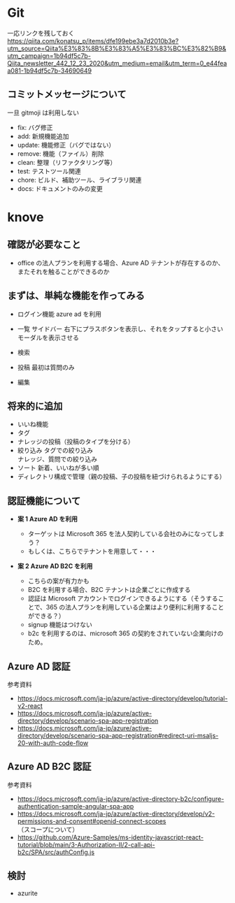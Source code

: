 # Git

一応リンクを残しておく<br>
https://qiita.com/konatsu_p/items/dfe199ebe3a7d2010b3e?utm_source=Qiita%E3%83%8B%E3%83%A5%E3%83%BC%E3%82%B9&utm_campaign=1b94df5c7b-Qiita_newsletter_442_12_23_2020&utm_medium=email&utm_term=0_e44feaa081-1b94df5c7b-34690649

## コミットメッセージについて

一旦 gitmoji は利用しない

- fix: バグ修正
- add: 新規機能追加
- update: 機能修正（バグではない）
- remove: 機能（ファイル）削除
- clean: 整理（リファクタリング等）
- test: テストツール関連
- chore: ビルド、補助ツール、ライブラリ関連
- docs: ドキュメントのみの変更

# knove

## 確認が必要なこと

- office の法人プランを利用する場合、Azure AD テナントが存在するのか、またそれを触ることができるのか

## まずは、単純な機能を作ってみる

- ログイン機能
  azure ad を利用
- 一覧
  サイドバー
  右下にプラスボタンを表示し、それをタップすると小さいモーダルを表示させる

- 検索
- 投稿
  最初は質問のみ
- 編集

## 将来的に追加

- いいね機能
- タグ
- ナレッジの投稿（投稿のタイプを分ける）
- 絞り込み
  タグでの絞り込み<br>
  ナレッジ、質問での絞り込み
- ソート
  新着、いいねが多い順
- ディレクトリ構成で管理（親の投稿、子の投稿を紐づけられるようにする）

## 認証機能について

- **案 1 Azure AD を利用** <br>

  - ターゲットは Microsoft 365 を法人契約している会社のみになってしまう？
  - もしくは、こちらでテナントを用意して・・・

- **案 2 Azure AD B2C を利用** <br>
  - こちらの案が有力かも
  - B2C を利用する場合、B2C テナントは企業ごとに作成する
  - 認証は Microsoft アカウントでログインできるようにする（そうすることで、365 の法人プランを利用している企業はより便利に利用することができる？）
  - signup 機能はつけない
  - b2c を利用するのは、microsoft 365 の契約をされていない企業向けのため。

## Azure AD 認証

参考資料

- https://docs.microsoft.com/ja-jp/azure/active-directory/develop/tutorial-v2-react
- https://docs.microsoft.com/ja-jp/azure/active-directory/develop/scenario-spa-app-registration
- https://docs.microsoft.com/ja-jp/azure/active-directory/develop/scenario-spa-app-registration#redirect-uri-msaljs-20-with-auth-code-flow

## Azure AD B2C 認証

参考資料

- https://docs.microsoft.com/ja-jp/azure/active-directory-b2c/configure-authentication-sample-angular-spa-app
- https://docs.microsoft.com/ja-jp/azure/active-directory/develop/v2-permissions-and-consent#openid-connect-scopes （スコープについて）
- https://github.com/Azure-Samples/ms-identity-javascript-react-tutorial/blob/main/3-Authorization-II/2-call-api-b2c/SPA/src/authConfig.js

## 検討

- azurite
